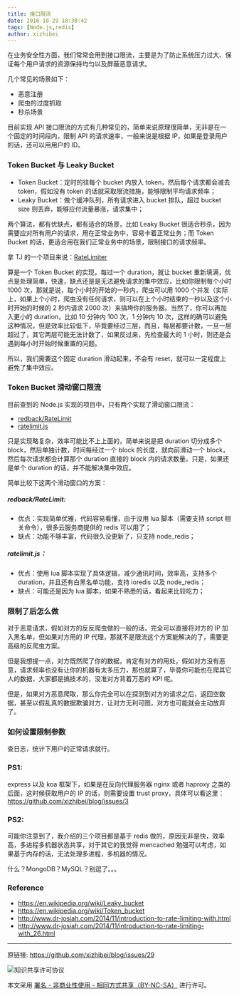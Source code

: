 ```yaml
---
title: 接口限流
date: 2016-10-29 18:30:42
tags: [Node.js,redis]
author: xizhibei
---
```

在业务安全性方面，我们常常会用到接口限流，主要是为了防止系统压力过大、保证每个用户请求的资源保持均匀以及屏蔽恶意请求。

几个常见的场景如下：
- 恶意注册
- 爬虫的过度抓取
- 秒杀场景

目前实现 API 接口限流的方式有几种常见的，简单来说原理很简单，无非是在一个固定的时间段内，限制 API 的请求速率，一般来说是根据 IP，如果是登录用户的话，还可以用用户的 ID。
### Token Bucket 与 Leaky Bucket
- Token Bucket：定时的往每个 bucket 内放入 token，然后每个请求都会减去 token，假如没有 token 的话就采取限流措施，能够限制平均请求频率；
- Leaky Bucket：做个缓冲队列，所有请求进入 bucket 排队，超过 bucket size 则丢弃，能够应付流量暴涨，请求集中；

两个算法，都有优缺点，都有适合的场景，比如 Leaky Bucket 很适合秒杀，因为需要应对所有用户的请求，用在正常业务中，容易卡着正常业务；而 Token Bucket 的话，更适合用在我们正常业务中的场景，限制接口的请求频率。

拿 TJ 的一个项目来说：[RateLimiter](https://github.com/tj/node-ratelimiter)

算是一个 Token Bucket 的实现，每过一个 duration，就让 bucket 重新填满，优点是处理简单，快速，缺点还是是无法避免请求的集中效应，比如你限制每个小时 1000 次，那就是说，每个小时的开始的一秒内，爬虫可以用 1000 个并发（实际上，如果上个小时，爬虫没有任何请求，则可以在上个小时结束的一秒以及这个小时开始的时候的 2 秒内请求 2000 次）来搞垮你的服务器。当然了，你可以再加入更小的 duration，比如 10 分钟内 100 次，1 分钟内 10 次，这样的确可以避免这种情况，但是效率比较低下，毕竟要经过三层，而且，每层都要计数，一旦一层超过了，其它两层可能无法计数了，如果反过来，先检查最大的 1 小时，则还是会遇到每小时开始时候重置的问题。

所以，我们需要这个固定 duration 滑动起来，不会有 reset，就可以一定程度上避免了集中效应。
### Token Bucket 滑动窗口限流

目前查到的 Node.js 实现的项目中，只有两个实现了滑动窗口限流：
- [redback/RateLimit](https://github.com/chriso/redback/blob/master/lib/advanced_structures/RateLimit.js)
- [ratelimit.js](https://github.com/dudleycarr/ratelimit.js)

只是实现略复杂，效率可能比不上上面的，简单来说是把 duration 切分成多个 block，然后单独计数，时间每经过一个 block 的长度，就向前滑动一个 block，然后每次请求都会计算那个 duration 直接的 block 内的请求数量。只是，如果还是单个 duration 的话，并不能解决集中效应。

简单比较下这两个滑动窗口的方案：
##### redback/RateLimit:
- 优点：实现简单优雅，代码容易看懂，由于没用 lua 脚本（需要支持 script 相关命令），很多云服务商提供的 redis 可以用了；
- 缺点：功能不够丰富，代码很久没更新了，只支持 node_redis；
##### ratelimit.js：
- 优点：使用 lua 脚本实现了具体逻辑，减少通讯时间，效率高，支持多个 duration，并且还有白黑名单功能，支持 ioredis 以及 node_redis；
- 缺点：可能还是因为 lua 脚本，如果不熟悉的话，看起来比较吃力；
### 限制了后怎么做

对于恶意请求，假如对方的反反爬虫做的一般的话，完全可以直接将对方的 IP 加入黑名单，但如果对方用的 IP 代理，那就不是限流这个方案能解决的了，需要更高级的反爬虫方案。

但是我想提一点，对方既然爬了你的数据，肯定有对方的用处，假如对方没有恶意，请求频率也没有让你的机器有太多压力，那也就算了，毕竟你可能也在爬其它人的数据，大家都是搞技术的，没准对方背着万恶的 KPI 呢。

但是，如果对方恶意爬取，那么你完全可以在探测到对方的请求之后，返回空数据，甚至以假乱真的数据欺骗对方，让对方无利可图，对方也可能就会主动放弃了。
### 如何设置限制参数

查日志，统计下用户的正常请求就行。
### PS1:

express 以及 koa 框架下，如果是在反向代理服务器 nginx 或者 haproxy 之类的后面，这时候获取用户的 IP 的话，则需要设置 trust proxy，具体可以看这里：https://github.com/xizhibei/blog/issues/3
### PS2:

可能你注意到了，我介绍的三个项目都是基于 redis 做的，原因无非是快，效率高，多进程多机器状态共享，对于其它的我觉得 mencached 勉强可以考虑，如果基于内存的话，无法处理多进程，多机器的情况。

什么？MongoDB？MySQL？别逗了。。。
### Reference
- https://en.wikipedia.org/wiki/Leaky_bucket
- https://en.wikipedia.org/wiki/Token_bucket
- http://www.dr-josiah.com/2014/11/introduction-to-rate-limiting-with.html
- http://www.dr-josiah.com/2014/11/introduction-to-rate-limiting-with_26.html


***
原链接: https://github.com/xizhibei/blog/issues/29

![知识共享许可协议](https://i.creativecommons.org/l/by-nc-sa/4.0/88x31.png "署名 - 非商业性使用 - 相同方式共享（BY-NC-SA）")

本文采用 [署名 - 非商业性使用 - 相同方式共享（BY-NC-SA）](https://creativecommons.org/licenses/by-nc-sa/4.0/deed.zh) 进行许可。
